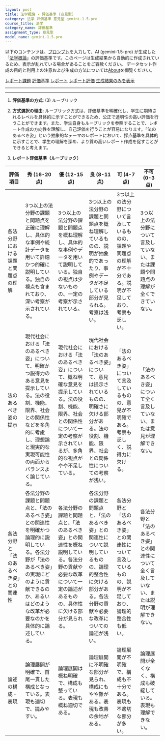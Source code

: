 ```yaml
---
layout: post
title: 法学概論 - 評価基準 (意見型)
category: 法学 評価基準 意見型 gemini-1.5-pro
course_title: 法学
category_name: 評価基準
assignment_type: 意見型
model_name: gemini-1.5-pro
---
```


以下のコンテンツは、[プロンプト](https://github.com/takedatoshiyuki/synthetic_assignments/tree/main/generated/法学/gemini-1.5-pro/prompt_評価基準-意見型.md)を入力して、AI (gemini-1.5-pro) が生成した「[法学概論](/contents/法学/)」の評価基準です。このページは生成結果から自動的に作成されているため、表示が乱れている場合があることをご容赦ください。
データセット作成の目的と利用上の注意および生成の方法については[About](/About)を御覧ください。

[レポート課題](../レポート課題-意見型)
[評価基準](../評価基準-意見型)
[レポート](../レポート-意見型)
[レポート評価](../レポート評価-意見型)
[生成結果のみを表示](https://github.com/takedatoshiyuki/synthetic_assignments/tree/main/generated/法学/gemini-1.5-pro/評価基準-意見型.md)
  

***
***
  
1. **評価基準の方式**: (3) ルーブリック

2. **方式選択の理由**: ルーブリック方式は、評価基準を明確化し、学生に期待されるレベルを具体的に示すことができるため、公正で透明性の高い評価を行うことができます。また、学生自身もルーブリックを参照することで、レポート作成の方向性を理解し、自己評価を行うことが容易になります。「法のあるべき姿」という抽象的なテーマのレポートにおいて、採点基準を具体的に示すことで、学生の理解を深め、より質の高いレポート作成を促すことができると考えます。

3. **レポート評価基準（ルーブリック）**

| 評価項目 | 秀 (16-20点) | 優 (12-15点) | 良 (8-11点) | 可 (4-7点) | 不可 (0-3点) |
|---|---|---|---|---|---|
| 各法分野における課題と問題点の理解 | 3つ以上の法分野の課題と問題点を正確に理解し、具体的な事例や統計データを用いて詳細かつ的確に説明している。独自の視点も含まれており、深い考察が示されている。 | 3つ以上の法分野の課題と問題点を概ね理解し、具体的な事例やデータを用いて説明している。独自の視点は少ないものの、一定の考察が示されている。 | 3つ以上の法分野の課題と問題点を概ね理解しているものの、説明が抽象的であったり、事例やデータが不足している部分が見られる。考察は浅い。 | 3つ以上の法分野について言及しているものの、課題や問題点の理解が不十分である。説明が不足しており、考察も乏しい。 | 3つ以上の法分野について言及していない、または課題や問題点の理解が全くできていない。 |
| 法のあるべき姿の提示 | 現代社会における「法のあるべき姿」について、明確かつ説得力のある意見を提示している。法の役割、機能、限界、社会との関係性などを多角的に考慮し、理想論と現実的な実現可能性の両面からバランスよく論じている。 | 現代社会における「法のあるべき姿」について、概ね明確な意見を提示している。法の役割、機能、限界、社会との関係性について一定の考察が示されているが、多角的な視点がやや不足している。 | 現代社会における「法のあるべき姿」について、意見は提示されているものの、明確さに欠ける部分がある。法の役割、機能、限界、社会との関係性についての考察が浅い。 | 「法のあるべき姿」について言及しているものの、意見が不明確である。考察も乏しく、説得力に欠ける。 | 「法のあるべき姿」について全く言及していない、または意見が理解できない。 |
| 各法分野と「法のあるべき姿」との関連性 | 各法分野の課題と問題点と、「法のあるべき姿」との関連性を明確かつ論理的に説明している。各法分野が「法のあるべき姿」の実現にどのように貢献できるのか、あるいはどのような改革が必要なのかを具体的に論述している。 | 各法分野の課題と問題点と、「法のあるべき姿」との関連性を概ね説明している。各法分野の貢献や必要な改革について一定の論述があるものの、具体性に欠ける部分が見られる。 | 各法分野の課題と問題点と、「法のあるべき姿」との関連性について説明しているものの、論理的整合性に欠ける部分がある。各法分野の貢献や必要な改革についての論述が浅い。 | 各法分野と「法のあるべき姿」との関連性について言及しているものの、説明が不足しており、論理的整合性も低い。 | 各法分野と「法のあるべき姿」との関連性について全く言及していない、または説明が理解できない。 |
| 論述の構成・表現 | 論理展開が明確で、首尾一貫した構成となっている。表現も適切で、読みやすい。 | 論理展開は概ね明確で、構成も整っている。表現も概ね適切である。 | 論理展開に不明確な部分が見られ、構成にもやや難がある。表現も改善の余地がある。 | 論理展開が不明確で、構成も不十分である。表現も不適切な部分が多い。 | 論理展開が全くなく、構成も破綻している。表現も理解できない。 |
